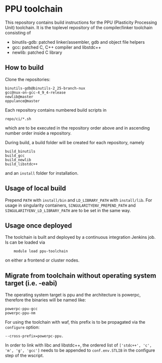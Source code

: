 # PPU toolchain

This repository contains build instructions for the PPU (Plasticity Processing Unit) toolchain.
It is the toplevel repository of the compiler/linker toolchain consisting of
* binutils-gdb: patched linker/assembler, gdb and object file helpers
* gcc: patched C, C++ compiler and libstdc++
* newlib: patched C library

## How to build

Clone the repositories:
```
binutils-gdb@binutils-2_25-branch-nux
gcc@nux-on-gcc-4_9_4-release
newlib@master
oppulance@master
```

Each repository contains numbered build scripts in
```
repo/ci/*.sh
```
which are to be executed in the repository order above and in ascending number order inside a
repository.

During build, a build folder will be created for each repository, namely
```
build_binutils
build_gcc
build_newlib
build_libstdc++
```
and an `install` folder for installation.

## Usage of local build

Prepend `PATH` with `install/bin` and `LD_LIBRARY_PATH` with `install/lib`.
For usage in singularity containers, `SINGULARITYENV_PREPEND_PATH` and `SINGULARITYENV_LD_LIBRARY_PATH`
are to be set in the same way.

## Usage once deployed

The toolchain is built and deployed by a continuous integration Jenkins job.
Is can be loaded via
```
	module load ppu-toolchain
```
on either a frontend or cluster nodes.

## Migrate from toolchain without operating system target (i.e. -eabi)

The operating system target is ppu and the architecture is powerpc, therefore the binaries will be
named like:
```
powerpc-ppu-gcc
powerpc-ppu-nm
```

For using the toolchain with waf, this prefix is to be propagated via the `configure` option:
```
--cross-prefix=powerpc-ppu.
```

In order to link with libc and libstdc++, the ordered list of `['stdc++', 'c', 'm', 'g', 'gcc']`
needs to be appended to `conf.env.STLIB` in the configure step of the wscript.

